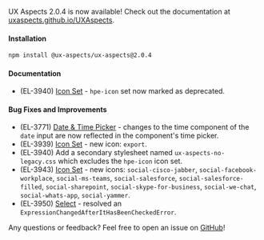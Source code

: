 UX Aspects 2.0.4 is now available! Check out the documentation at [uxaspects.github.io/UXAspects](https://uxaspects.github.io/UXAspects).

#### Installation
```bash
npm install @ux-aspects/ux-aspects@2.0.4
```

#### Documentation
* (EL-3940) [Icon Set](https://uxaspects.github.io/UXAspects/#/css/icons#ux-icons) - `hpe-icon` set now marked as deprecated.

#### Bug Fixes and Improvements
* (EL-3771) [Date & Time Picker](https://uxaspects.github.io/UXAspects/#/components/date-time-picker#date-time-picker) - changes to the time component of the `date` input are now reflected in the component's time picker.
* (EL-3939) [Icon Set](https://uxaspects.github.io/UXAspects/#/css/icons#ux-icons) - new icon: `export`.
* (EL-3940) Add a secondary stylesheet named `ux-aspects-no-legacy.css` which excludes the `hpe-icon` icon set.
* (EL-3943) [Icon Set](https://uxaspects.github.io/UXAspects/#/css/icons#ux-icons) - new icons: `social-cisco-jabber`, `social-facebook-workplace`, `social-ms-teams`, `social-salesforce`, `social-salesforce-filled`, `social-sharepoint`, `social-skype-for-business`, `social-we-chat`, `social-whats-app`, `social-yammer`.
* (EL-3950) [Select](https://uxaspects.github.io/UXAspects/#/components/select#select) - resolved an `ExpressionChangedAfterItHasBeenCheckedError`.

Any questions or feedback? Feel free to open an issue on [GitHub](https://github.com/UXAspects/UXAspects/issues)!
